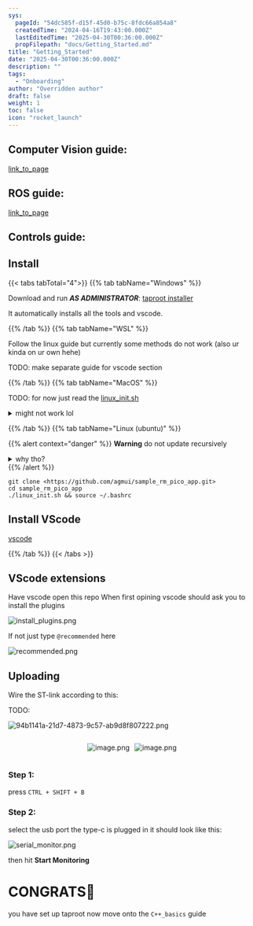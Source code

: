 ```yaml
---
sys:
  pageId: "54dc585f-d15f-45d0-b75c-8fdc66a854a8"
  createdTime: "2024-04-16T19:43:00.000Z"
  lastEditedTime: "2025-04-30T00:36:00.000Z"
  propFilepath: "docs/Getting_Started.md"
title: "Getting_Started"
date: "2025-04-30T00:36:00.000Z"
description: ""
tags:
  - "Onboarding"
author: "Overridden author"
draft: false
weight: 1
toc: false
icon: "rocket_launch"
---
```


## Computer Vision guide:

[link_to_page](86d45bc0-388b-4d26-8848-44f255f73d0e)

## ROS guide:

[link_to_page](3c76c1de-ec8f-46d6-8b0a-294005edc2d5)

## Controls guide:

## Install

{{< tabs tabTotal="4">}}
{{% tab tabName="Windows" %}}

Download and run _**AS ADMINISTRATOR**_: [taproot installer](https://github.com/Thornbots/TeachingFreshies/releases/tag/1.0)

It automatically installs all the tools and vscode.

{{% /tab %}}
{{% tab tabName="WSL" %}}

Follow the linux guide but currently some methods do not work (also ur kinda on ur own hehe)

TODO: make separate guide for vscode section

{{% /tab %}}
{{% tab tabName="MacOS" %}}

TODO: for now just read the [linux_init.sh](https://github.com/agmui/sample_rm_pico_app/blob/main/linux_init.sh)

<details>
<summary>might not work lol</summary>

`brew install libusb pkg-config`

Next install: [vscode](https://code.visualstudio.com/Download)

</details>

{{% /tab %}}
{{% tab tabName="Linux (ubuntu)" %}}

{{% alert context="danger" %}}
**Warning** do not update recursively
<details>
<summary>why tho?</summary>
There are some submodules that may go on for a while (like tinyusb) and I highly
recommend you don't need to get them.
If you want to see what submodules I update just look in `linux_init.sh`
</details>
{{% /alert %}}

```shell
git clone <https://github.com/agmui/sample_rm_pico_app.git>
cd sample_rm_pico_app
./linux_init.sh && source ~/.bashrc
```

## Install VScode

[vscode](https://code.visualstudio.com/Download)

{{% /tab %}}
{{< /tabs >}}

## VScode extensions

Have vscode open this repo
When first opining vscode should ask you to install the plugins

![install_plugins.png](https://prod-files-secure.s3.us-west-2.amazonaws.com/d518164a-d88e-44d1-a4ee-3adb3bd8bce0/89bd30f0-1825-4e77-867b-0a41ce370880/install_plugins.png?X-Amz-Algorithm=AWS4-HMAC-SHA256&X-Amz-Content-Sha256=UNSIGNED-PAYLOAD&X-Amz-Credential=ASIAZI2LB4662E3A44SR%2F20250714%2Fus-west-2%2Fs3%2Faws4_request&X-Amz-Date=20250714T071401Z&X-Amz-Expires=3600&X-Amz-Security-Token=IQoJb3JpZ2luX2VjEA4aCXVzLXdlc3QtMiJHMEUCIHvGJ2XggBlZxdeMCCC%2FAhseyOXGRdtCh%2BvWRUJI26HlAiEAs%2BOZwxaxa3G90zDRzxBkS4RBQybOna4Wng9TYULZOC0q%2FwMIJxAAGgw2Mzc0MjMxODM4MDUiDMq11ITTAmktDaxqtyrcA5jwvOEi0kJBdD5lQW%2FY2NsYo0Xv8lwrHv8JIJIYXJpCjGFYGvbx6DqTcJ7XIA8CEeSmKV1PpDjzP4ue62PO6xm%2FXSWiPrTl0biOWU8KwvBBXRRTtor9%2FWBBmg7n5XZqIqSybC4mprCxWw0nWNNUk00iADyFXj00ViNSgpK0VahuLSRMBTHgV9QnSec3YeNvz9uhE%2FsVcER4uIFOzRgZxOjZROVe%2Fo%2BAiOkG54EgC8JYQ5C9sNmAOuuMP%2Fke9KFnolp5tqmLAXZ8v3YykaPRaABpiwhK6wUYmI%2FXbLGCquZBj6Q9PoEVUZY8LBUVhN28izVNgAZmurQ8DkXdwBawlNnS68vN8JzpAZnt%2FA%2FUqlJb1nHz0p3De31rTYMCBZaidEbtezZNugZf0ewg8043Xn1xitekO4Hl0piDQUQGE2E1nlgqZIaBmuW%2FkWRQIDbW%2FoB4g5LpT1FWsGNoSaCdr%2BdpiPKYUhx8fYjA0AO2ambiHsuR2UeR6FcdyXg8Abjoe0n4sGRv0H1bRaiI%2B8w7Zpy2GK%2FQ67%2FqHcYnAIGikxpgKW1g4YAqMXWzAH20RvwsHD4kDNlGAgUpN2JtaHzdIDqXFW0Osqyxtqg6IK8x7b9iXFOHnSyIHrJkm63DMO6w0sMGOqUBHkgrqRNVSsP3YXVgsL5x35yWCktSk5jHQuqgb2N2k8Muxv6cSxrEUY36SvShYqtNYc75v7hnQf7YjfG0ZzCrmeMriI%2BZARdBQmN7zI1MGpOe44Puk9m4Oi0%2B8pnHENOlj%2FqFwhp5VJudRJItWVNIDmReVXJXMrQ6A5yqq6THBzkRlQBHBF9mpMS9InR8VzCByY3ZMDxd91MBv7co5nYXrUMNWA5X&X-Amz-Signature=4335cfa4fbbbb605ed1392f7bf803f1a3b43c0f5aba8e9d35013eeb7980bc024&X-Amz-SignedHeaders=host&x-amz-checksum-mode=ENABLED&x-id=GetObject)

If not just type `@recommended` here  

![recommended.png](https://prod-files-secure.s3.us-west-2.amazonaws.com/d518164a-d88e-44d1-a4ee-3adb3bd8bce0/61e661e9-5d85-4dfc-be0d-8d2097a5e793/recommended.png?X-Amz-Algorithm=AWS4-HMAC-SHA256&X-Amz-Content-Sha256=UNSIGNED-PAYLOAD&X-Amz-Credential=ASIAZI2LB4662E3A44SR%2F20250714%2Fus-west-2%2Fs3%2Faws4_request&X-Amz-Date=20250714T071401Z&X-Amz-Expires=3600&X-Amz-Security-Token=IQoJb3JpZ2luX2VjEA4aCXVzLXdlc3QtMiJHMEUCIHvGJ2XggBlZxdeMCCC%2FAhseyOXGRdtCh%2BvWRUJI26HlAiEAs%2BOZwxaxa3G90zDRzxBkS4RBQybOna4Wng9TYULZOC0q%2FwMIJxAAGgw2Mzc0MjMxODM4MDUiDMq11ITTAmktDaxqtyrcA5jwvOEi0kJBdD5lQW%2FY2NsYo0Xv8lwrHv8JIJIYXJpCjGFYGvbx6DqTcJ7XIA8CEeSmKV1PpDjzP4ue62PO6xm%2FXSWiPrTl0biOWU8KwvBBXRRTtor9%2FWBBmg7n5XZqIqSybC4mprCxWw0nWNNUk00iADyFXj00ViNSgpK0VahuLSRMBTHgV9QnSec3YeNvz9uhE%2FsVcER4uIFOzRgZxOjZROVe%2Fo%2BAiOkG54EgC8JYQ5C9sNmAOuuMP%2Fke9KFnolp5tqmLAXZ8v3YykaPRaABpiwhK6wUYmI%2FXbLGCquZBj6Q9PoEVUZY8LBUVhN28izVNgAZmurQ8DkXdwBawlNnS68vN8JzpAZnt%2FA%2FUqlJb1nHz0p3De31rTYMCBZaidEbtezZNugZf0ewg8043Xn1xitekO4Hl0piDQUQGE2E1nlgqZIaBmuW%2FkWRQIDbW%2FoB4g5LpT1FWsGNoSaCdr%2BdpiPKYUhx8fYjA0AO2ambiHsuR2UeR6FcdyXg8Abjoe0n4sGRv0H1bRaiI%2B8w7Zpy2GK%2FQ67%2FqHcYnAIGikxpgKW1g4YAqMXWzAH20RvwsHD4kDNlGAgUpN2JtaHzdIDqXFW0Osqyxtqg6IK8x7b9iXFOHnSyIHrJkm63DMO6w0sMGOqUBHkgrqRNVSsP3YXVgsL5x35yWCktSk5jHQuqgb2N2k8Muxv6cSxrEUY36SvShYqtNYc75v7hnQf7YjfG0ZzCrmeMriI%2BZARdBQmN7zI1MGpOe44Puk9m4Oi0%2B8pnHENOlj%2FqFwhp5VJudRJItWVNIDmReVXJXMrQ6A5yqq6THBzkRlQBHBF9mpMS9InR8VzCByY3ZMDxd91MBv7co5nYXrUMNWA5X&X-Amz-Signature=ce9066a76cc8d80f0aaa12fef9ea3053de870a7ae0df80779948d7c2a9d03205&X-Amz-SignedHeaders=host&x-amz-checksum-mode=ENABLED&x-id=GetObject)

## Uploading

Wire the ST-link according to this:

TODO:

![94b1141a-21d7-4873-9c57-ab9d8f807222.png](https://prod-files-secure.s3.us-west-2.amazonaws.com/d518164a-d88e-44d1-a4ee-3adb3bd8bce0/e5fad17d-ab82-4300-9f4c-505ab4b1202c/94b1141a-21d7-4873-9c57-ab9d8f807222.png?X-Amz-Algorithm=AWS4-HMAC-SHA256&X-Amz-Content-Sha256=UNSIGNED-PAYLOAD&X-Amz-Credential=ASIAZI2LB4662E3A44SR%2F20250714%2Fus-west-2%2Fs3%2Faws4_request&X-Amz-Date=20250714T071401Z&X-Amz-Expires=3600&X-Amz-Security-Token=IQoJb3JpZ2luX2VjEA4aCXVzLXdlc3QtMiJHMEUCIHvGJ2XggBlZxdeMCCC%2FAhseyOXGRdtCh%2BvWRUJI26HlAiEAs%2BOZwxaxa3G90zDRzxBkS4RBQybOna4Wng9TYULZOC0q%2FwMIJxAAGgw2Mzc0MjMxODM4MDUiDMq11ITTAmktDaxqtyrcA5jwvOEi0kJBdD5lQW%2FY2NsYo0Xv8lwrHv8JIJIYXJpCjGFYGvbx6DqTcJ7XIA8CEeSmKV1PpDjzP4ue62PO6xm%2FXSWiPrTl0biOWU8KwvBBXRRTtor9%2FWBBmg7n5XZqIqSybC4mprCxWw0nWNNUk00iADyFXj00ViNSgpK0VahuLSRMBTHgV9QnSec3YeNvz9uhE%2FsVcER4uIFOzRgZxOjZROVe%2Fo%2BAiOkG54EgC8JYQ5C9sNmAOuuMP%2Fke9KFnolp5tqmLAXZ8v3YykaPRaABpiwhK6wUYmI%2FXbLGCquZBj6Q9PoEVUZY8LBUVhN28izVNgAZmurQ8DkXdwBawlNnS68vN8JzpAZnt%2FA%2FUqlJb1nHz0p3De31rTYMCBZaidEbtezZNugZf0ewg8043Xn1xitekO4Hl0piDQUQGE2E1nlgqZIaBmuW%2FkWRQIDbW%2FoB4g5LpT1FWsGNoSaCdr%2BdpiPKYUhx8fYjA0AO2ambiHsuR2UeR6FcdyXg8Abjoe0n4sGRv0H1bRaiI%2B8w7Zpy2GK%2FQ67%2FqHcYnAIGikxpgKW1g4YAqMXWzAH20RvwsHD4kDNlGAgUpN2JtaHzdIDqXFW0Osqyxtqg6IK8x7b9iXFOHnSyIHrJkm63DMO6w0sMGOqUBHkgrqRNVSsP3YXVgsL5x35yWCktSk5jHQuqgb2N2k8Muxv6cSxrEUY36SvShYqtNYc75v7hnQf7YjfG0ZzCrmeMriI%2BZARdBQmN7zI1MGpOe44Puk9m4Oi0%2B8pnHENOlj%2FqFwhp5VJudRJItWVNIDmReVXJXMrQ6A5yqq6THBzkRlQBHBF9mpMS9InR8VzCByY3ZMDxd91MBv7co5nYXrUMNWA5X&X-Amz-Signature=cc5023145dbd1facaf1ec3f27570bd863d852307a08c03332bc387b8a872bcdd&X-Amz-SignedHeaders=host&x-amz-checksum-mode=ENABLED&x-id=GetObject)

<div style="display: flex;flex-direction: row; column-gap:10px; max-width: 630px;justify-content: center;">
<div>

![image.png](https://prod-files-secure.s3.us-west-2.amazonaws.com/d518164a-d88e-44d1-a4ee-3adb3bd8bce0/210ecb78-1116-4d7b-b9b7-2292f66fa2c2/image.png?X-Amz-Algorithm=AWS4-HMAC-SHA256&X-Amz-Content-Sha256=UNSIGNED-PAYLOAD&X-Amz-Credential=ASIAZI2LB46634IQSZUG%2F20250714%2Fus-west-2%2Fs3%2Faws4_request&X-Amz-Date=20250714T071404Z&X-Amz-Expires=3600&X-Amz-Security-Token=IQoJb3JpZ2luX2VjEA4aCXVzLXdlc3QtMiJGMEQCIASLZkyNkxC36JFdIENhkL9bwWg1VmfVv3Rbd3XoJ%2FymAiAA8n2riCBZuoYemQK%2BKbb3Y0x1nyvZSAxaHk3J5hm39Sr%2FAwgnEAAaDDYzNzQyMzE4MzgwNSIMXCfDTXMUGxlSjSm3KtwDIUFfSc4zjDAsZbSvxamtOMnCgSJGFALWMtRMejUP6GwOKBM2OdLWiTjuhxkbMgOq4viV0%2BS4Ms39KA9p9nwNDbwBeYSLERQXrhx0JTk%2FxXuxFZBODiBddsx%2FGNklmkiidSUiT6GPo7KNw5Yelawfw0uwYb4839q0RjB9KELfBC8iRssMG5RVldPafG%2BR1HB2m9k4gG58yrJarcYPPyYDGSVpXIdyc7WfUp2kl0YbrA1QLDvM8rdqeZXn%2Fz9Xfi%2FmppvT%2FIaY8ZwjaVv60NwQDBGb3noNxenCvC3eyS%2BoSeEfdBXnP8bj4S%2FOrjD3iiTgYUJ0AlUOPQd%2F5G6WbpQ3kKsehvBKaR%2BZp7BgFMPegaVIUjVPttelym3wl4KIxGOrYunMV089KSUgtq41DCk4DYynHAn5BMzK26%2BQc%2Fsw%2BDFr6fPzVUYTPokMk%2F6NfFa5Xt9E2mLX8tQPDsOs3RmzoA%2BSve7D%2BFu4h%2FNQO2SmueMpeXA5oJbhbTT5taBcI5u19s9Wh%2FBPmfbF5josTdVvbmf1iLv255HV34%2FnqrPY0lvaIWMa7M1Znyjk%2F%2F4ZJvgiNj8TSKTE9VkXOnL0aC4ZGuIXn2ZQh0joM2dzAi3z7gIZIQdTNCCB5l9GvTMw1LDSwwY6pgFH%2F3X2QmEF%2BbGnZEDIjNDY2cQ8Dtu8z3XBPjAmxJRQNSvLvUaQfPQPSjON2fGnIMKrVRMO2MXptIoj0hQPX1AuX9f7rm0OzooRLO%2Bpq6rPh82c5yAjDyGs3fKv2iNjxFtJaSN6IgjA3ng5ZJGIBcd2R6Y4JBVqFm4o90oYmN51eZoxLRb4aIIvVDTcBz3Sgh8juuhg8v3HR3o50SvZ%2FbYiGmnI%2BJ0X&X-Amz-Signature=7d455aed101ae43ccb222695ede5625a4f564cb04f1c84ab33f4cac110427963&X-Amz-SignedHeaders=host&x-amz-checksum-mode=ENABLED&x-id=GetObject)

</div>
<div>

![image.png](https://prod-files-secure.s3.us-west-2.amazonaws.com/d518164a-d88e-44d1-a4ee-3adb3bd8bce0/33a0fd0f-8ca6-4a86-8e09-26e95ded1fff/image.png?X-Amz-Algorithm=AWS4-HMAC-SHA256&X-Amz-Content-Sha256=UNSIGNED-PAYLOAD&X-Amz-Credential=ASIAZI2LB466STOI5FRH%2F20250714%2Fus-west-2%2Fs3%2Faws4_request&X-Amz-Date=20250714T071405Z&X-Amz-Expires=3600&X-Amz-Security-Token=IQoJb3JpZ2luX2VjEA8aCXVzLXdlc3QtMiJHMEUCIQDzkOOd1BV9Ov8YNef9w9uD3%2BTUiy%2BkeTckKST5C6IoHwIgAgOsJZZ5DIAvVMYcyBsHNsb3ov22kl4iBHV4sUAObYwq%2FwMIKBAAGgw2Mzc0MjMxODM4MDUiDP8S3LW%2BfREjlXAP6ircAxqM9b3rJOqXZ2b1zSEN0fkJU9wu21WxOpI60qpz9bQHAzvbPc1vQwAGq0KHCEsiD0XazC4xFrKb8INWKD7Ahd%2FI2sxJ9%2F3dsMEa%2FniYNCdU3YjLYv%2BMA9C%2BYSO6RaJJG0zIZDNkj4cqLy0rnzHPoR7eUI55CL4fsMzMh2H%2F6Srma2xsP67k%2Fgm33F%2BIyCASG%2BMI1HlyQEkiU9TvS2GMTxNkw5hwJs8zmvQlLKJdgziiOd0pUcjg9u9xUuh561n8IbYkAPZtrvke41THX7nKfmINQU5k%2BviALZ7tMg15ITkYskdCwUk1wi32UYQu7A6%2BB%2BJzq79Dmw24Rmb4Lz0sDRAtojqmpnqfvTlodRetowtZW0Kl126YHgNTEagL4v%2FnntxKxuP9kSjZoj1bgdtd7cKXjVpRJdYPaLlpuW2YBOSDGeCtyRFHTfWgS9a0DOzotNw7zpZyecydKgnfYQSTDGDyYcekA8T2uqo7ACli7T53eMyPUxmmDNKtEAYTOM7ajCWCSC7GbyttHwQo1goz37dphL%2Born79DdnMlM2iOOrh2HNm%2F7Di4wOcC8UxOBNvhAHG%2FENGoGScWNqy49ot1XQagvSWS1irii%2FnYbAZRcpGhp1omJEWIjeepoa2MIXP0sMGOqUBp6vXRsoxWbNM3gt4gc%2BKAL3G9acG23h1hKlf9qsAcnZNc2hIb%2BVRRIV1iNi02GNfcKJAl%2F77AI7ZmkNJON88c1e8TyEEiiKk%2FaSWXxWB0lMR8FWcKn9kKzFXIYO2iEJ3R80oKVaN%2FtezVOVqg6ACDtqy0tnxTzNWeO3lZ6eeDmjycQ9X5%2Bbs2pE%2BsKhU9amoG2zsQzgyOMYmSI1YZiLSLcyf1CGP&X-Amz-Signature=fb0cf5a36585943e42d2cae0acc8b24f82faa68d56711e55d5b834f54ff35052&X-Amz-SignedHeaders=host&x-amz-checksum-mode=ENABLED&x-id=GetObject)

</div>
</div>

### Step 1:

press `CTRL + SHIFT + B`

### Step 2:

select the usb port the type-c is plugged in it should look like this:

![serial_monitor.png](https://prod-files-secure.s3.us-west-2.amazonaws.com/d518164a-d88e-44d1-a4ee-3adb3bd8bce0/f03f4774-05d4-4393-b6a0-d5efb6d315ab/serial_monitor.png?X-Amz-Algorithm=AWS4-HMAC-SHA256&X-Amz-Content-Sha256=UNSIGNED-PAYLOAD&X-Amz-Credential=ASIAZI2LB4662E3A44SR%2F20250714%2Fus-west-2%2Fs3%2Faws4_request&X-Amz-Date=20250714T071401Z&X-Amz-Expires=3600&X-Amz-Security-Token=IQoJb3JpZ2luX2VjEA4aCXVzLXdlc3QtMiJHMEUCIHvGJ2XggBlZxdeMCCC%2FAhseyOXGRdtCh%2BvWRUJI26HlAiEAs%2BOZwxaxa3G90zDRzxBkS4RBQybOna4Wng9TYULZOC0q%2FwMIJxAAGgw2Mzc0MjMxODM4MDUiDMq11ITTAmktDaxqtyrcA5jwvOEi0kJBdD5lQW%2FY2NsYo0Xv8lwrHv8JIJIYXJpCjGFYGvbx6DqTcJ7XIA8CEeSmKV1PpDjzP4ue62PO6xm%2FXSWiPrTl0biOWU8KwvBBXRRTtor9%2FWBBmg7n5XZqIqSybC4mprCxWw0nWNNUk00iADyFXj00ViNSgpK0VahuLSRMBTHgV9QnSec3YeNvz9uhE%2FsVcER4uIFOzRgZxOjZROVe%2Fo%2BAiOkG54EgC8JYQ5C9sNmAOuuMP%2Fke9KFnolp5tqmLAXZ8v3YykaPRaABpiwhK6wUYmI%2FXbLGCquZBj6Q9PoEVUZY8LBUVhN28izVNgAZmurQ8DkXdwBawlNnS68vN8JzpAZnt%2FA%2FUqlJb1nHz0p3De31rTYMCBZaidEbtezZNugZf0ewg8043Xn1xitekO4Hl0piDQUQGE2E1nlgqZIaBmuW%2FkWRQIDbW%2FoB4g5LpT1FWsGNoSaCdr%2BdpiPKYUhx8fYjA0AO2ambiHsuR2UeR6FcdyXg8Abjoe0n4sGRv0H1bRaiI%2B8w7Zpy2GK%2FQ67%2FqHcYnAIGikxpgKW1g4YAqMXWzAH20RvwsHD4kDNlGAgUpN2JtaHzdIDqXFW0Osqyxtqg6IK8x7b9iXFOHnSyIHrJkm63DMO6w0sMGOqUBHkgrqRNVSsP3YXVgsL5x35yWCktSk5jHQuqgb2N2k8Muxv6cSxrEUY36SvShYqtNYc75v7hnQf7YjfG0ZzCrmeMriI%2BZARdBQmN7zI1MGpOe44Puk9m4Oi0%2B8pnHENOlj%2FqFwhp5VJudRJItWVNIDmReVXJXMrQ6A5yqq6THBzkRlQBHBF9mpMS9InR8VzCByY3ZMDxd91MBv7co5nYXrUMNWA5X&X-Amz-Signature=b3b6ab204d237ff8445791b4f3a3480578ed93066d3b8411f18c88b4baaf86b6&X-Amz-SignedHeaders=host&x-amz-checksum-mode=ENABLED&x-id=GetObject)

then hit **Start Monitoring**

# CONGRATS🎉

you have set up taproot now move onto the `C++_basics` guide
